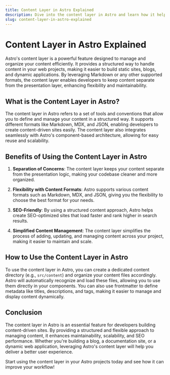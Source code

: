 ```yaml
---
title: Content Layer in Astro Explained
description: Dive into the content layer in Astro and learn how it helps manage and organize your content efficiently. Explore the benefits of using Astro's content layer for static sites, blogs, and dynamic applications.
slug: content-layer-in-astro-explained
---
```


# Content Layer in Astro Explained

Astro's content layer is a powerful feature designed to manage and organize your content efficiently. It provides a structured way to handle content in your web projects, making it easier to build static sites, blogs, and dynamic applications. By leveraging Markdown or any other supported formats, the content layer enables developers to keep content separate from the presentation layer, enhancing flexibility and maintainability.

## What is the Content Layer in Astro?

The content layer in Astro refers to a set of tools and conventions that allow you to define and manage your content in a structured way. It supports different formats like Markdown, MDX, and JSON, enabling developers to create content-driven sites easily. The content layer also integrates seamlessly with Astro's component-based architecture, allowing for easy reuse and scalability.

## Benefits of Using the Content Layer in Astro

1. **Separation of Concerns**: The content layer keeps your content separate from the presentation logic, making your codebase cleaner and more organized.

2. **Flexibility with Content Formats**: Astro supports various content formats such as Markdown, MDX, and JSON, giving you the flexibility to choose the best format for your needs.

3. **SEO-Friendly**: By using a structured content approach, Astro helps create SEO-optimized sites that load faster and rank higher in search results.

4. **Simplified Content Management**: The content layer simplifies the process of adding, updating, and managing content across your project, making it easier to maintain and scale.

## How to Use the Content Layer in Astro

To use the content layer in Astro, you can create a dedicated content directory (e.g., `src/content`) and organize your content files accordingly. Astro will automatically recognize and load these files, allowing you to use them directly in your components. You can also use frontmatter to define metadata like titles, descriptions, and tags, making it easier to manage and display content dynamically.

## Conclusion

The content layer in Astro is an essential feature for developers building content-driven sites. By providing a structured and flexible approach to managing content, it enhances maintainability, scalability, and SEO performance. Whether you're building a blog, a documentation site, or a dynamic web application, leveraging Astro's content layer will help you deliver a better user experience.

Start using the content layer in your Astro projects today and see how it can improve your workflow!
